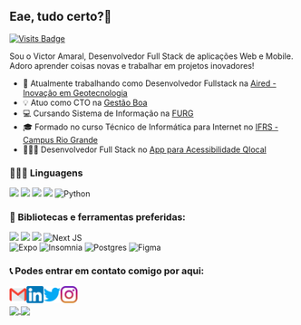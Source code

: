 ## Eae, tudo certo?👋
[![Visits Badge](https://badges.pufler.dev/visits/VictorAmaral22/VictorAmaral22)](https://badges.pufler.dev)

Sou o Victor Amaral, Desenvolvedor Full Stack de aplicações Web e Mobile. Adoro aprender coisas novas e trabalhar em projetos inovadores!

- 🚜 Atualmente trabalhando como Desenvolvedor Fullstack na <a href="http://aired.com.br/#/about">Aired - Inovação em Geotecnologia</a>
- 💡 Atuo como CTO na <a href="https://www.gestaoboa.com.br/">Gestão Boa</a>
- 💻 Cursando Sistema de Informação na <a href="https://www.furg.br/">FURG</a>
- 🎓 Formado no curso Técnico de Informática para Internet no <a href="https://ifrs.edu.br/riogrande/">IFRS - Campus Rio Grande</a>
- 👨🏼‍🦯 Desenvolvedor Full Stack no <a href="#">App para Acessibilidade Qlocal</a>

### 👨🏻‍💻 Linguagens

[<img src="https://img.shields.io/badge/javascript-%23323330.svg?style=for-the-badge&logo=javascript&logoColor=%23F7DF1E" />][js]
[<img src="https://img.shields.io/badge/typescript-%23007ACC.svg?style=for-the-badge&logo=typescript&logoColor=white" />][js]
[<img src="https://img.shields.io/badge/php-%23777BB4.svg?style=for-the-badge&logo=php&logoColor=white" />][php]
[<img src="https://img.shields.io/badge/css3-%231572B6.svg?style=for-the-badge&logo=css3&logoColor=white" />][css]
![Python](https://img.shields.io/badge/python-3670A0?style=for-the-badge&logo=python&logoColor=ffdd54)

### 📱 Bibliotecas e ferramentas preferidas:

[<img src="https://img.shields.io/badge/react_native-%2320232a.svg?style=for-the-badge&logo=react&logoColor=%2361DAFB" />][reactnative]
[<img src="https://img.shields.io/badge/react-%2320232a.svg?style=for-the-badge&logo=react&logoColor=%2361DAFB" />][react]
[<img src="https://img.shields.io/badge/node.js-6DA55F?style=for-the-badge&logo=node.js&logoColor=white" />][node]
![Next JS](https://img.shields.io/badge/Next-black?style=for-the-badge&logo=next.js&logoColor=white)
<br>
![Expo](https://img.shields.io/badge/expo-1C1E24?style=for-the-badge&logo=expo&logoColor=#D04A37)
![Insomnia](https://img.shields.io/badge/Insomnia-black?style=for-the-badge&logo=insomnia&logoColor=5849BE)
![Postgres](https://img.shields.io/badge/postgres-%23316192.svg?style=for-the-badge&logo=postgresql&logoColor=white)
![Figma](https://img.shields.io/badge/figma-%23F24E1E.svg?style=for-the-badge&logo=figma&logoColor=white)

### 📞 Podes entrar em contato comigo por aqui:

[<img align="left" width="30px" src="./gmail.png" />][email]
[<img align="left" width="30px" src="./linkedin.png" />][linkedin]
[<img align="left" width="30px" src="./twitter.png" />][twitter]
[<img align="left" width="30px" src="./instagram.png" />][instagram]

<br />
<br />

<a href="https://github.com/anuraghazra/github-readme-stats">
  <img height=200 align="center" src="https://github-readme-stats.vercel.app/api?username=VictorAmaral22&theme=dracula" />
</a>
<a href="https://github.com/anuraghazra/convoychat">
  <img height=200 align="center" src="https://github-readme-stats.vercel.app/api/top-langs?username=VictorAmaral22&layout=compact&langs_count=8&card_width=320&theme=dracula" />
</a>

<!-- ## 📈 Estatísticas -->

<!-- ![GitHub stats](https://github-readme-stats.vercel.app/api?username=VictorAmaral22&show_icons=true&count_private=true&theme=dracula&custom_title=Estatísticas+no+Github) -->

[email]: mailto:victortavamaral@gmail.com
[twitter]: https://twitter.com/VictorA97622430
[instagram]: https://www.instagram.com/victortamaral/
[linkedin]: https://www.linkedin.com/in/victor-amaral-621376208/

[js]: https://github.com/VictorAmaral22/POO_Js
[node]: https://github.com/VictorAmaral22/nodejs-studies
[css]: https://github.com/VictorAmaral22/HTML-CSS
[html5]: https://github.com/VictorAmaral22/HTML-CSS
[react]: https://github.com/VictorAmaral22/reactJs
[reactnative]: https://github.com/VictorAmaral22/ReactNative
[sql]: https://github.com/VictorAmaral22/MySQL
[mysql]: https://github.com/VictorAmaral22/MySQL
[php]: https://github.com/VictorAmaral22/php-nodestudio
[git]: https://github.com/VictorAmaral22/Git-cheats
